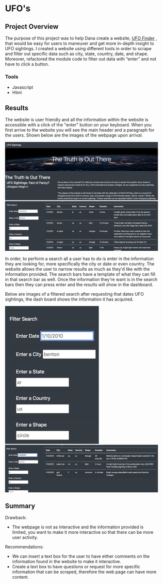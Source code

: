 # UFO's

## Project Overview
The purpose of this project was to help Dana create a website, [UFO Finder](https:///Users/AllisonChavez/UFOs/index.html) , that would be easy for users to maneuver and get more in-depth insight to UFO sightings. I created a website using different tools in order to scrape and filter out specific data such as city, state, country, date, and shape. Moreover, refactored the module code to filter out data with “enter” and not have to click a button. 


### Tools
-	Javascript
-	Html


## Results
The website is user friendly and all the information within the website is accessible with a click of the "enter" button on your keyboard. 
When you first arrive to the website you will see the main header and a paragraph for the users. Shown below are the images of the webpage upon arrival.

![alt text](https://github.com/allison-chavez/UFOs/blob/main/images/Page%20header.png)
![alt text](https://github.com/allison-chavez/UFOs/blob/main/images/Dashboard.png)

In order, to perform a search all a user has to do is enter in the information they are looking for, more specifically the city or date or even country. The website allows the user to narrow results as much as they'd like with the information provided. The search bars have a template of what they can fill in that search bar as well. Once the information they're want is in the search bars then they can press enter and the results will show in the dashboard. 

Below are images of a filtered search after requesting that dates UFO sightings, the dash board shows the information it has acquired.

![alt text](https://github.com/allison-chavez/UFOs/blob/main/images/Filter%20Search.png)
![alt text](https://github.com/allison-chavez/UFOs/blob/main/images/Filtered%20Results.png)






## Summary
Drawback:
- The webpage is not as interactive and the information provided is limited, you want to make it more interactive so that there can be more user activity.

Recommendations:
- We can insert a text box for the user to have either comments on the information found in the website to make it interactive.
- Create a text box to have questions or request for more specific information that can be scraped, therefore the web page can have more content.
